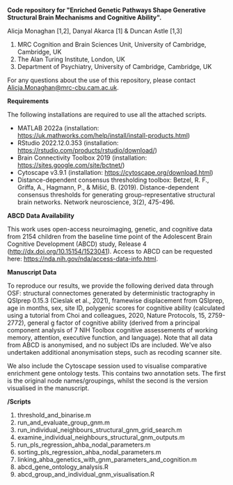 **Code repository for "Enriched Genetic Pathways Shape Generative Structural Brain Mechanisms and Cognitive Ability".**

Alicja Monaghan [1,2], Danyal Akarca [1] & Duncan Astle [1,3]
1. MRC Cognition and Brain Sciences Unit, University of Cambridge, Cambridge, UK
2. The Alan Turing Institute, London, UK
3. Department of Psychiatry, University of Cambridge, Cambridge, UK

For any questions about the use of this repository, please contact Alicja.Monaghan@mrc-cbu.cam.ac.uk.

**Requirements**

The following installations are required to use all the attached scripts. 
* MATLAB 2022a (installation: https://uk.mathworks.com/help/install/install-products.html)
* RStudio 2022.12.0.353 (installation: https://rstudio.com/products/rstudio/download/)
* Brain Connectivity Toolbox 2019 (installation: https://sites.google.com/site/bctnet/)
* Cytoscape v3.9.1 (installation: https://cytoscape.org/download.html)
* Distance-dependent consensus thresholding toolbox: Betzel, R. F., Griffa, A., Hagmann, P., & Mišić, B. (2019). Distance-dependent consensus thresholds for generating group-representative structural brain networks. Network neuroscience, 3(2), 475-496.

**ABCD Data Availability**

This work uses open-access neuroimaging, genetic, and cognitive data from 2154 children from the baseline time point of the Adolescent Brain Cognitive Development (ABCD) study, Release 4 (http://dx.doi.org/10.15154/1523041). Access to ABCD can be requested here: https://nda.nih.gov/nda/access-data-info.html.

**Manuscript Data**

To reproduce our results, we provide the following derived data through OSF: structural connectomes generated by deterministic tractography in QSIprep 0.15.3 (Cieslak et al., 2021), framewise displacement from QSIprep, age in months, sex, site ID, polygenic scores for cognitive ability (calculated using a tutorial from Choi and colleagues, 2020, Nature Protocols, 15, 2759-2772), general g factor of cognitive ability (derived from a principal component analysis of 7 NIH Toolbox cognitive assessements of working memory, attention, executive function, and language). Note that all data from ABCD is anonymised, and no subject IDs are included. We've also undertaken additional anonymisation steps, such as recoding 
scanner site.

We also include the Cytoscape session used to visualise comparative enrichment gene ontology tests. This contains two annotation sets. The first is the original node names/groupings, whilst the second is the version visualised in the manuscript. 

**/Scripts**
1. threshold_and_binarise.m
2. run_and_evaluate_group_gnm.m
3. run_individual_neighbours_structural_gnm_grid_search.m
4. examine_individual_neighbours_structural_gnm_outputs.m
5. run_pls_regression_ahba_nodal_parameters.m
6. sorting_pls_regression_ahba_nodal_parameters.m
7. linking_ahba_genetics_with_gnm_parameters_and_cognition.m
8. abcd_gene_ontology_analysis.R
9. abcd_group_and_individual_gnm_visualisation.R
